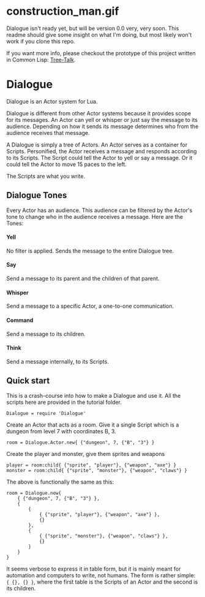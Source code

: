 # construction_man.gif

Dialogue isn't ready yet, but will be version 0.0 very, very soon. This readme
should give some insight on what I'm doing, but most likely won't work if you
clone this repo.

If you want more info, please checkout the prototype of this project written in
Common Lisp: [Tree-Talk](https://github.com/rlt3/tree-talk).

# Dialogue

Dialogue is an Actor system for Lua. 

Dialogue is different from other Actor systems because it provides scope for
its messages. An Actor can yell or whisper or just say the message to its
audience. Depending on how it sends its message determines who from the
audience receives that message.

A Dialogue is simply a tree of Actors. An Actor serves as a container for
Scripts. Personified, the Actor receives a message and responds according to
its Scripts. The Script could tell the Actor to yell or say a message. Or it
could tell the Actor to move 15 paces to the left.

The Scripts are what you write.

## Dialogue Tones

Every Actor has an audience. This audience can be filtered by the Actor's tone
to change who in the audience receives a message. Here are the Tones:

#### Yell

No filter is applied. Sends the message to the entire Dialogue tree.

#### Say

Send a message to its parent and the children of that parent.

#### Whisper

Send a message to a specific Actor, a one-to-one communication.

#### Command

Send a message to its children.

#### Think

Send a message internally, to its Scripts.

## Quick start

This is a crash-course into how to make a Dialogue and use it. All the scripts
here are provided in the tutorial folder.

    Dialogue = require 'Dialogue'

Create an Actor that acts as a room. Give it a single Script which is
a dungeon from level 7 with coordinates B, 3.

    room = Dialogue.Actor.new{ {"dungeon", 7, {"B", "3"} }
    
Create the player and monster, give them sprites and weapons

    player = room:child{ {"sprite", "player"}, {"weapon", "axe"} }
    monster = room:child{ {"sprite", "monster"}, {"weapon", "claws"} }

The above is functionally the same as this:

    room = Dialogue.new{
        { {"dungeon", 7, {"B", "3"} },
        {
            {
                { {"sprite", "player"}, {"weapon", "axe"} },
                {}
            },
            {
                { {"sprite", "monster"}, {"weapon", "claws"} },
                {}
            }
        }
    }

It seems verbose to express it in table form, but it is mainly meant for
automation and computers to write, not humans. The form is rather simple: `{ {},
{} }`, where the first table is the Scripts of an Actor and the second is its
children.
